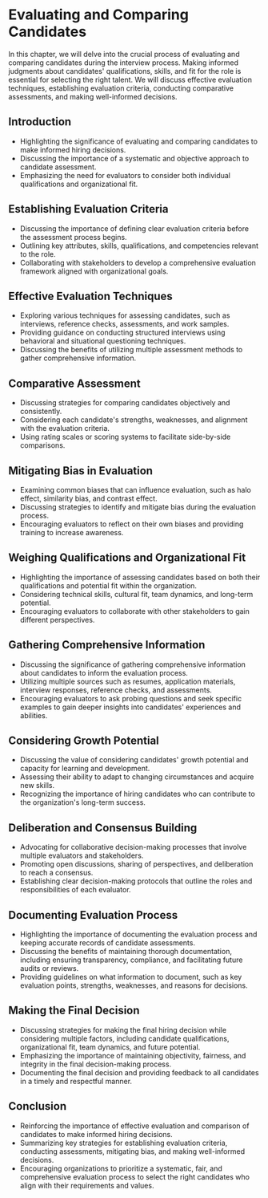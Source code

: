 Evaluating and Comparing Candidates
============================================

In this chapter, we will delve into the crucial process of evaluating and comparing candidates during the interview process. Making informed judgments about candidates' qualifications, skills, and fit for the role is essential for selecting the right talent. We will discuss effective evaluation techniques, establishing evaluation criteria, conducting comparative assessments, and making well-informed decisions.

Introduction
------------

* Highlighting the significance of evaluating and comparing candidates to make informed hiring decisions.
* Discussing the importance of a systematic and objective approach to candidate assessment.
* Emphasizing the need for evaluators to consider both individual qualifications and organizational fit.

Establishing Evaluation Criteria
--------------------------------

* Discussing the importance of defining clear evaluation criteria before the assessment process begins.
* Outlining key attributes, skills, qualifications, and competencies relevant to the role.
* Collaborating with stakeholders to develop a comprehensive evaluation framework aligned with organizational goals.

Effective Evaluation Techniques
-------------------------------

* Exploring various techniques for assessing candidates, such as interviews, reference checks, assessments, and work samples.
* Providing guidance on conducting structured interviews using behavioral and situational questioning techniques.
* Discussing the benefits of utilizing multiple assessment methods to gather comprehensive information.

Comparative Assessment
----------------------

* Discussing strategies for comparing candidates objectively and consistently.
* Considering each candidate's strengths, weaknesses, and alignment with the evaluation criteria.
* Using rating scales or scoring systems to facilitate side-by-side comparisons.

Mitigating Bias in Evaluation
-----------------------------

* Examining common biases that can influence evaluation, such as halo effect, similarity bias, and contrast effect.
* Discussing strategies to identify and mitigate bias during the evaluation process.
* Encouraging evaluators to reflect on their own biases and providing training to increase awareness.

Weighing Qualifications and Organizational Fit
----------------------------------------------

* Highlighting the importance of assessing candidates based on both their qualifications and potential fit within the organization.
* Considering technical skills, cultural fit, team dynamics, and long-term potential.
* Encouraging evaluators to collaborate with other stakeholders to gain different perspectives.

Gathering Comprehensive Information
-----------------------------------

* Discussing the significance of gathering comprehensive information about candidates to inform the evaluation process.
* Utilizing multiple sources such as resumes, application materials, interview responses, reference checks, and assessments.
* Encouraging evaluators to ask probing questions and seek specific examples to gain deeper insights into candidates' experiences and abilities.

Considering Growth Potential
----------------------------

* Discussing the value of considering candidates' growth potential and capacity for learning and development.
* Assessing their ability to adapt to changing circumstances and acquire new skills.
* Recognizing the importance of hiring candidates who can contribute to the organization's long-term success.

Deliberation and Consensus Building
-----------------------------------

* Advocating for collaborative decision-making processes that involve multiple evaluators and stakeholders.
* Promoting open discussions, sharing of perspectives, and deliberation to reach a consensus.
* Establishing clear decision-making protocols that outline the roles and responsibilities of each evaluator.

Documenting Evaluation Process
------------------------------

* Highlighting the importance of documenting the evaluation process and keeping accurate records of candidate assessments.
* Discussing the benefits of maintaining thorough documentation, including ensuring transparency, compliance, and facilitating future audits or reviews.
* Providing guidelines on what information to document, such as key evaluation points, strengths, weaknesses, and reasons for decisions.

Making the Final Decision
-------------------------

* Discussing strategies for making the final hiring decision while considering multiple factors, including candidate qualifications, organizational fit, team dynamics, and future potential.
* Emphasizing the importance of maintaining objectivity, fairness, and integrity in the final decision-making process.
* Documenting the final decision and providing feedback to all candidates in a timely and respectful manner.

Conclusion
----------

* Reinforcing the importance of effective evaluation and comparison of candidates to make informed hiring decisions.
* Summarizing key strategies for establishing evaluation criteria, conducting assessments, mitigating bias, and making well-informed decisions.
* Encouraging organizations to prioritize a systematic, fair, and comprehensive evaluation process to select the right candidates who align with their requirements and values.
